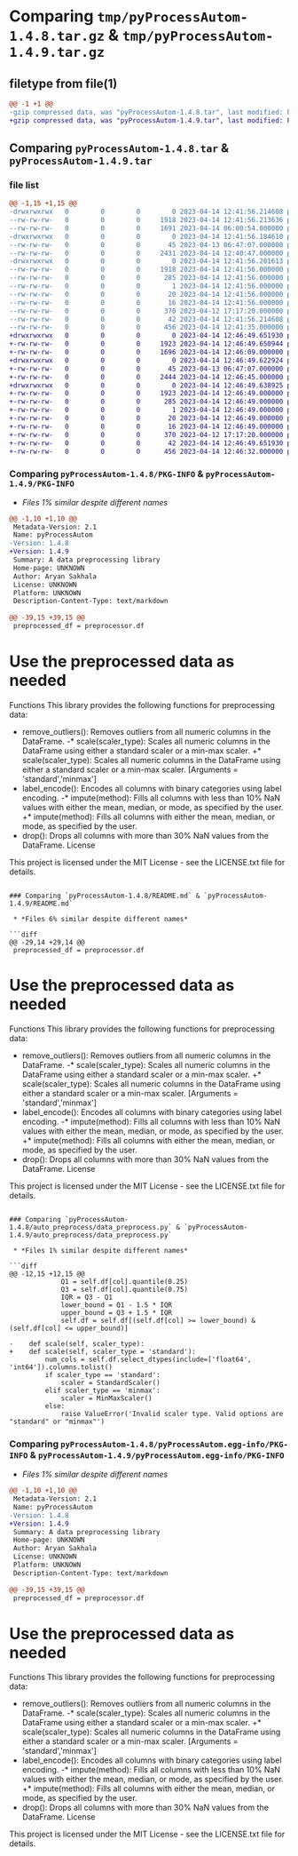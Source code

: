 # Comparing `tmp/pyProcessAutom-1.4.8.tar.gz` & `tmp/pyProcessAutom-1.4.9.tar.gz`

## filetype from file(1)

```diff
@@ -1 +1 @@
-gzip compressed data, was "pyProcessAutom-1.4.8.tar", last modified: Fri Apr 14 12:41:56 2023, max compression
+gzip compressed data, was "pyProcessAutom-1.4.9.tar", last modified: Fri Apr 14 12:46:49 2023, max compression
```

## Comparing `pyProcessAutom-1.4.8.tar` & `pyProcessAutom-1.4.9.tar`

### file list

```diff
@@ -1,15 +1,15 @@
-drwxrwxrwx   0        0        0        0 2023-04-14 12:41:56.214608 pyProcessAutom-1.4.8/
--rw-rw-rw-   0        0        0     1918 2023-04-14 12:41:56.213636 pyProcessAutom-1.4.8/PKG-INFO
--rw-rw-rw-   0        0        0     1691 2023-04-14 06:00:54.000000 pyProcessAutom-1.4.8/README.md
-drwxrwxrwx   0        0        0        0 2023-04-14 12:41:56.184610 pyProcessAutom-1.4.8/auto_preprocess/
--rw-rw-rw-   0        0        0       45 2023-04-13 06:47:07.000000 pyProcessAutom-1.4.8/auto_preprocess/__init__.py
--rw-rw-rw-   0        0        0     2431 2023-04-14 12:40:47.000000 pyProcessAutom-1.4.8/auto_preprocess/data_preprocess.py
-drwxrwxrwx   0        0        0        0 2023-04-14 12:41:56.201613 pyProcessAutom-1.4.8/pyProcessAutom.egg-info/
--rw-rw-rw-   0        0        0     1918 2023-04-14 12:41:56.000000 pyProcessAutom-1.4.8/pyProcessAutom.egg-info/PKG-INFO
--rw-rw-rw-   0        0        0      285 2023-04-14 12:41:56.000000 pyProcessAutom-1.4.8/pyProcessAutom.egg-info/SOURCES.txt
--rw-rw-rw-   0        0        0        1 2023-04-14 12:41:56.000000 pyProcessAutom-1.4.8/pyProcessAutom.egg-info/dependency_links.txt
--rw-rw-rw-   0        0        0       20 2023-04-14 12:41:56.000000 pyProcessAutom-1.4.8/pyProcessAutom.egg-info/requires.txt
--rw-rw-rw-   0        0        0       16 2023-04-14 12:41:56.000000 pyProcessAutom-1.4.8/pyProcessAutom.egg-info/top_level.txt
--rw-rw-rw-   0        0        0      370 2023-04-12 17:17:20.000000 pyProcessAutom-1.4.8/pyproject.toml
--rw-rw-rw-   0        0        0       42 2023-04-14 12:41:56.214608 pyProcessAutom-1.4.8/setup.cfg
--rw-rw-rw-   0        0        0      456 2023-04-14 12:41:35.000000 pyProcessAutom-1.4.8/setup.py
+drwxrwxrwx   0        0        0        0 2023-04-14 12:46:49.651930 pyProcessAutom-1.4.9/
+-rw-rw-rw-   0        0        0     1923 2023-04-14 12:46:49.650944 pyProcessAutom-1.4.9/PKG-INFO
+-rw-rw-rw-   0        0        0     1696 2023-04-14 12:46:09.000000 pyProcessAutom-1.4.9/README.md
+drwxrwxrwx   0        0        0        0 2023-04-14 12:46:49.622924 pyProcessAutom-1.4.9/auto_preprocess/
+-rw-rw-rw-   0        0        0       45 2023-04-13 06:47:07.000000 pyProcessAutom-1.4.9/auto_preprocess/__init__.py
+-rw-rw-rw-   0        0        0     2444 2023-04-14 12:46:45.000000 pyProcessAutom-1.4.9/auto_preprocess/data_preprocess.py
+drwxrwxrwx   0        0        0        0 2023-04-14 12:46:49.638925 pyProcessAutom-1.4.9/pyProcessAutom.egg-info/
+-rw-rw-rw-   0        0        0     1923 2023-04-14 12:46:49.000000 pyProcessAutom-1.4.9/pyProcessAutom.egg-info/PKG-INFO
+-rw-rw-rw-   0        0        0      285 2023-04-14 12:46:49.000000 pyProcessAutom-1.4.9/pyProcessAutom.egg-info/SOURCES.txt
+-rw-rw-rw-   0        0        0        1 2023-04-14 12:46:49.000000 pyProcessAutom-1.4.9/pyProcessAutom.egg-info/dependency_links.txt
+-rw-rw-rw-   0        0        0       20 2023-04-14 12:46:49.000000 pyProcessAutom-1.4.9/pyProcessAutom.egg-info/requires.txt
+-rw-rw-rw-   0        0        0       16 2023-04-14 12:46:49.000000 pyProcessAutom-1.4.9/pyProcessAutom.egg-info/top_level.txt
+-rw-rw-rw-   0        0        0      370 2023-04-12 17:17:20.000000 pyProcessAutom-1.4.9/pyproject.toml
+-rw-rw-rw-   0        0        0       42 2023-04-14 12:46:49.651930 pyProcessAutom-1.4.9/setup.cfg
+-rw-rw-rw-   0        0        0      456 2023-04-14 12:46:32.000000 pyProcessAutom-1.4.9/setup.py
```

### Comparing `pyProcessAutom-1.4.8/PKG-INFO` & `pyProcessAutom-1.4.9/PKG-INFO`

 * *Files 1% similar despite different names*

```diff
@@ -1,10 +1,10 @@
 Metadata-Version: 2.1
 Name: pyProcessAutom
-Version: 1.4.8
+Version: 1.4.9
 Summary: A data preprocessing library
 Home-page: UNKNOWN
 Author: Aryan Sakhala
 License: UNKNOWN
 Platform: UNKNOWN
 Description-Content-Type: text/markdown
 
@@ -39,15 +39,15 @@
 preprocessed_df = preprocessor.df
 ```
 # Use the preprocessed data as needed
 Functions
 This library provides the following functions for preprocessing data:
 
 * remove_outliers(): Removes outliers from all numeric columns in the DataFrame.
-* scale(scaler_type): Scales all numeric columns in the DataFrame using either a standard scaler or a min-max scaler.
+* scale(scaler_type): Scales all numeric columns in the DataFrame using either a standard scaler or a min-max scaler. [Arguments = 'standard','minmax']
 * label_encode(): Encodes all columns with binary categories using label encoding.
-* impute(method): Fills all columns with less than 10% NaN values with either the mean, median, or mode, as specified by the user.
+* impute(method): Fills all columns  with either the mean, median, or mode, as specified by the user.
 * drop(): Drops all columns with more than 30% NaN values from the DataFrame.
 License
 
 This project is licensed under the MIT License - see the LICENSE.txt file for details.
```

### Comparing `pyProcessAutom-1.4.8/README.md` & `pyProcessAutom-1.4.9/README.md`

 * *Files 6% similar despite different names*

```diff
@@ -29,14 +29,14 @@
 preprocessed_df = preprocessor.df
 ```
 # Use the preprocessed data as needed
 Functions
 This library provides the following functions for preprocessing data:
 
 * remove_outliers(): Removes outliers from all numeric columns in the DataFrame.
-* scale(scaler_type): Scales all numeric columns in the DataFrame using either a standard scaler or a min-max scaler.
+* scale(scaler_type): Scales all numeric columns in the DataFrame using either a standard scaler or a min-max scaler. [Arguments = 'standard','minmax']
 * label_encode(): Encodes all columns with binary categories using label encoding.
-* impute(method): Fills all columns with less than 10% NaN values with either the mean, median, or mode, as specified by the user.
+* impute(method): Fills all columns  with either the mean, median, or mode, as specified by the user.
 * drop(): Drops all columns with more than 30% NaN values from the DataFrame.
 License
 
 This project is licensed under the MIT License - see the LICENSE.txt file for details.
```

### Comparing `pyProcessAutom-1.4.8/auto_preprocess/data_preprocess.py` & `pyProcessAutom-1.4.9/auto_preprocess/data_preprocess.py`

 * *Files 1% similar despite different names*

```diff
@@ -12,15 +12,15 @@
             Q1 = self.df[col].quantile(0.25)
             Q3 = self.df[col].quantile(0.75)
             IQR = Q3 - Q1
             lower_bound = Q1 - 1.5 * IQR
             upper_bound = Q3 + 1.5 * IQR
             self.df = self.df[(self.df[col] >= lower_bound) & (self.df[col] <= upper_bound)]
     
-    def scale(self, scaler_type):
+    def scale(self, scaler_type = 'standard'):
         num_cols = self.df.select_dtypes(include=['float64', 'int64']).columns.tolist()
         if scaler_type == 'standard':
             scaler = StandardScaler()
         elif scaler_type == 'minmax':
             scaler = MinMaxScaler()
         else:
             raise ValueError('Invalid scaler type. Valid options are "standard" or "minmax"')
```

### Comparing `pyProcessAutom-1.4.8/pyProcessAutom.egg-info/PKG-INFO` & `pyProcessAutom-1.4.9/pyProcessAutom.egg-info/PKG-INFO`

 * *Files 1% similar despite different names*

```diff
@@ -1,10 +1,10 @@
 Metadata-Version: 2.1
 Name: pyProcessAutom
-Version: 1.4.8
+Version: 1.4.9
 Summary: A data preprocessing library
 Home-page: UNKNOWN
 Author: Aryan Sakhala
 License: UNKNOWN
 Platform: UNKNOWN
 Description-Content-Type: text/markdown
 
@@ -39,15 +39,15 @@
 preprocessed_df = preprocessor.df
 ```
 # Use the preprocessed data as needed
 Functions
 This library provides the following functions for preprocessing data:
 
 * remove_outliers(): Removes outliers from all numeric columns in the DataFrame.
-* scale(scaler_type): Scales all numeric columns in the DataFrame using either a standard scaler or a min-max scaler.
+* scale(scaler_type): Scales all numeric columns in the DataFrame using either a standard scaler or a min-max scaler. [Arguments = 'standard','minmax']
 * label_encode(): Encodes all columns with binary categories using label encoding.
-* impute(method): Fills all columns with less than 10% NaN values with either the mean, median, or mode, as specified by the user.
+* impute(method): Fills all columns  with either the mean, median, or mode, as specified by the user.
 * drop(): Drops all columns with more than 30% NaN values from the DataFrame.
 License
 
 This project is licensed under the MIT License - see the LICENSE.txt file for details.
```

